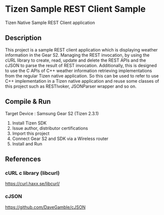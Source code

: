 # Tizen Sample REST Client Sample
Tizen Native Sample REST Client application

## Description
This project is a sample REST client application which is displaying weather information in the Gear S2.
Managing the REST invocation, by using the cURL library to create, read, update and delete the REST APIs and the cJSON to parse the result of REST invocation.
Additionally, this is designed to use the C APIs of C++ weather information retrieving  implementations from the regular Tizen native application.
So this can be used to refer to use C++ implementation in a Tizen native application and reuse some classes of this project such as RESTIvoker, JSONParser wrapper and so on.


## Compile & Run

Target Device : Samsung Gear S2 (Tizen 2.3.1)

1. Install Tizen SDK
2. Issue author, distributor certifications
3. Import this project
4. Connect Gear S2 and SDK via a Wireless router
5. Install and Run


## References
### cURL c library (libcurl)
https://curl.haxx.se/libcurl/

### cJSON
https://github.com/DaveGamble/cJSON


